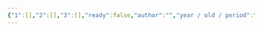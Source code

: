 ```yaml
---
{"1":[],"2":[],"3":[],"ready":false,"author":"","year / old / period":"","status":"","description":"","image":"","images":[],"location":"","museum":"","terms":"","features":[],"dg-publish":true,"permalink":"/tabliczy/barokko-italiya/czerkov-il-dzhezu/","dgPassFrontmatter":true}
---
```


